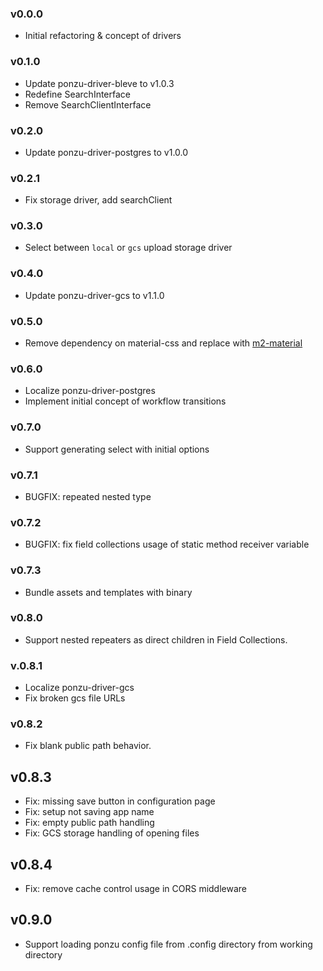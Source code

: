 ### v0.0.0

- Initial refactoring & concept of drivers

### v0.1.0

- Update ponzu-driver-bleve to v1.0.3
- Redefine SearchInterface
- Remove SearchClientInterface

### v0.2.0

- Update ponzu-driver-postgres to v1.0.0

### v0.2.1

- Fix storage driver, add searchClient

### v0.3.0

- Select between `local` or `gcs` upload storage driver

### v0.4.0

- Update ponzu-driver-gcs to v1.1.0

### v0.5.0

- Remove dependency on material-css and replace with [m2-material](https://m2.material.io/)

### v0.6.0

- Localize ponzu-driver-postgres
- Implement initial concept of workflow transitions

### v0.7.0

- Support generating select with initial options

### v0.7.1

- BUGFIX: repeated nested type

### v0.7.2

- BUGFIX: fix field collections usage of static method receiver variable

### v0.7.3
- Bundle assets and templates with binary

### v0.8.0
- Support nested repeaters as direct children in Field Collections.

### v.0.8.1
- Localize ponzu-driver-gcs
- Fix broken gcs file URLs

### v0.8.2
- Fix blank public path behavior.

## v0.8.3
- Fix: missing save button in configuration page
- Fix: setup not saving app name
- Fix: empty public path handling
- Fix: GCS storage handling of opening files

## v0.8.4
- Fix: remove cache control usage in CORS middleware

## v0.9.0
- Support loading ponzu config file from .config directory from working directory